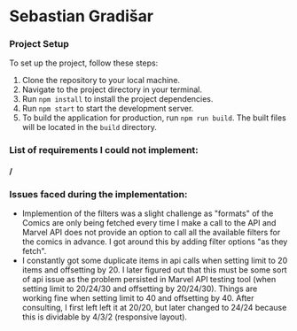 # Sebastian Gradišar

### Project Setup

To set up the project, follow these steps:

1. Clone the repository to your local machine.
2. Navigate to the project directory in your terminal.
3. Run `npm install` to install the project dependencies.
4. Run `npm start` to start the development server.
5. To build the application for production, run `npm run build`. The built files will be located in the `build` directory.

### List of requirements I could not implement:

#### /

### Issues faced during the implementation:

- Implemention of the filters was a slight challenge as "formats" of the Comics are only being fetched every time I make a call to the API and Marvel API does not provide an option to call all the available filters for the comics in advance. I got around this by adding filter options "as they fetch".
- I constantly got some duplicate items in api calls when setting limit to 20 items and offsetting by 20. I later figured out that this must be some sort of api issue as the problem persisted in Marvel API testing tool (when setting limit to 20/24/30 and offsetting by 20/24/30). Things are working fine when setting limit to 40 and offsetting by 40. After consulting, I first left left it at 20/20, but later changed to 24/24 because this is dividable by 4/3/2 (responsive layout).
